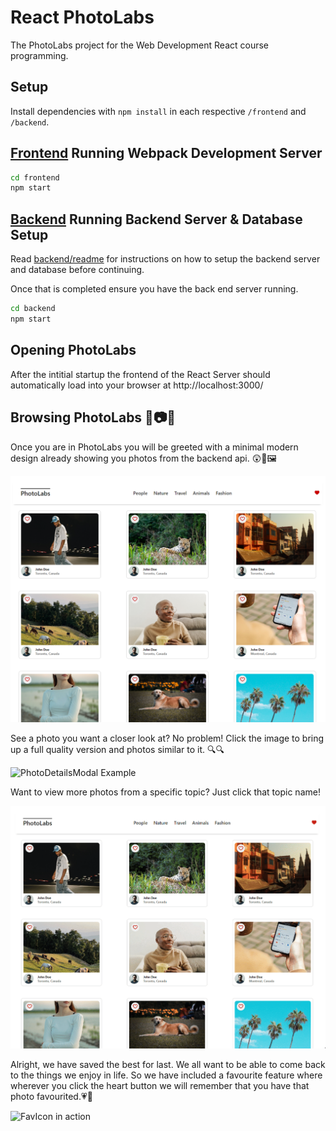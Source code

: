 # React PhotoLabs

The PhotoLabs project for the Web Development React course programming.

## Setup

Install dependencies with `npm install` in each respective `/frontend` and `/backend`.

## [Frontend](/frontend/) Running Webpack Development Server

```sh
cd frontend
npm start
```

## [Backend](/backend/) Running Backend Server & Database Setup

Read [backend/readme](/backend/README.md) for instructions on how to setup the backend server and database before continuing. 

Once that is completed ensure you have the back end server running.

```sh
cd backend
npm start
```

## Opening PhotoLabs

After the intitial startup the frontend of the React Server should automatically load into your browser at http://localhost:3000/

## Browsing PhotoLabs 📸📷📸

Once you are in PhotoLabs you will be greeted with a minimal modern design already showing you photos from the backend api. 😲🌆🖼

![HomePage Example](docs/home.png)

See a photo you want a closer look at? No problem! Click the image to bring up a full quality version and photos similar to it. 🔍🔍

![PhotoDetailsModal Example](docs/modal_example.gif)

Want to view more photos from a specific topic? Just click that topic name!

![Topic Selection Example](docs/topic_selection.gif)

Alright, we have saved the best for last. We all want to be able to come back to the things we enjoy in life. So we have included a favourite feature where wherever you click the heart button we will remember that you have that photo favourited.💗💖

![FavIcon in action](docs/fav.gif)